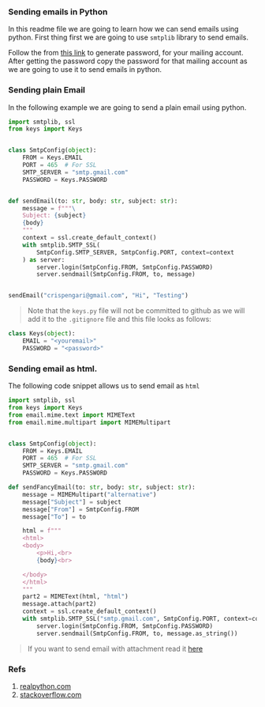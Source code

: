 ### Sending emails in Python

In this readme file we are going to learn how we can send emails using python. First thing first we are going to use `smtplib` library to send emails.

Follow the from [this link](https://support.google.com/accounts/answer/185833?hl=en) to generate password, for your mailing account. After getting the password copy the password for that mailing account as we are going to use it to send emails in python.

### Sending plain Email

In the following example we are going to send a plain email using python.

```py
import smtplib, ssl
from keys import Keys


class SmtpConfig(object):
    FROM = Keys.EMAIL
    PORT = 465  # For SSL
    SMTP_SERVER = "smtp.gmail.com"
    PASSWORD = Keys.PASSWORD


def sendEmail(to: str, body: str, subject: str):
    message = f"""\
    Subject: {subject}
    {body}
    """
    context = ssl.create_default_context()
    with smtplib.SMTP_SSL(
        SmtpConfig.SMTP_SERVER, SmtpConfig.PORT, context=context
    ) as server:
        server.login(SmtpConfig.FROM, SmtpConfig.PASSWORD)
        server.sendmail(SmtpConfig.FROM, to, message)


sendEmail("crispengari@gmail.com", "Hi", "Testing")

```

> Note that the `keys.py` file will not be committed to github as we will add it to the `.gitignore` file and this file looks as follows:

```py
class Keys(object):
    EMAIL = "<youremail>"
    PASSWORD = "<password>"
```

### Sending email as html.

The following code snippet allows us to send email as `html`

```py
import smtplib, ssl
from keys import Keys
from email.mime.text import MIMEText
from email.mime.multipart import MIMEMultipart


class SmtpConfig(object):
    FROM = Keys.EMAIL
    PORT = 465  # For SSL
    SMTP_SERVER = "smtp.gmail.com"
    PASSWORD = Keys.PASSWORD

def sendFancyEmail(to: str, body: str, subject: str):
    message = MIMEMultipart("alternative")
    message["Subject"] = subject
    message["From"] = SmtpConfig.FROM
    message["To"] = to

    html = f"""
    <html>
    <body>
        <p>Hi,<br>
        {body}<br>

    </body>
    </html>
    """
    part2 = MIMEText(html, "html")
    message.attach(part2)
    context = ssl.create_default_context()
    with smtplib.SMTP_SSL("smtp.gmail.com", SmtpConfig.PORT, context=context) as server:
        server.login(SmtpConfig.FROM, SmtpConfig.PASSWORD)
        server.sendmail(SmtpConfig.FROM, to, message.as_string())

```

> If you want to send email with attachment read it [here](https://realpython.com/python-send-email/#option-1-setting-up-a-gmail-account-for-development)

### Refs

1. [realpython.com](https://realpython.com/python-send-email/)
2. [stackoverflow.com](https://stackoverflow.com/questions/70261815/smtplib-smtpauthenticationerror-534-b5-7-9-application-specific-password-req)
